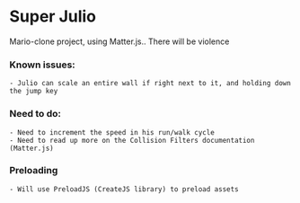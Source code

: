 # Super Julio

  Mario-clone project, using Matter.js.. There will be violence 
  
  ### Known issues:
    - Julio can scale an entire wall if right next to it, and holding down the jump key 
  
  ### Need to do:
    - Need to increment the speed in his run/walk cycle 
    - Need to read up more on the Collision Filters documentation (Matter.js)
    
  ### Preloading 
    - Will use PreloadJS (CreateJS library) to preload assets 
    
  
    